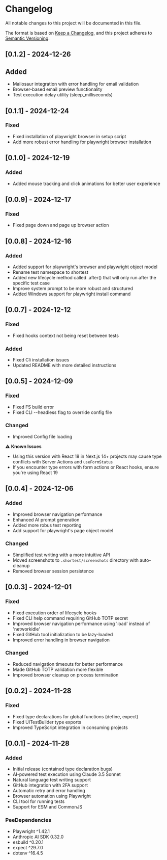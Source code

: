 # Changelog

All notable changes to this project will be documented in this file.

The format is based on [Keep a Changelog](https://keepachangelog.com/en/1.1.0/),
and this project adheres to [Semantic Versioning](https://semver.org/spec/v2.0.0.html).

## [0.1.2] - 2024-12-26

## Added
- Mailosaur integration with error handling for email validation 
- Browser-based email preview functionality
- Test execution delay utility (sleep_milliseconds)

## [0.1.1] - 2024-12-24

### Fixed
- Fixed installation of playwright browser in setup script
- Add more robust error handling for playwright browser installation

## [0.1.0] - 2024-12-19

### Added 
- Added mouse tracking and click animations for better user experience

## [0.0.9] - 2024-12-17

### Fixed
- Fixed page down and page up browser action

## [0.0.8] - 2024-12-16

### Added
- Added support for playwright's browser and playwright object model 
- Rename test namespace to shortest 
- Added new lifecycle method called .after() that will only run after the specific test case
- Improve system prompt to be more robust and structured
- Added Windows support for playwright install command

## [0.0.7] - 2024-12-12

### Fixed
- Fixed hooks context not being reset between tests

### Added
- Fixed Cli installation issues
- Updated README with more detailed instructions

## [0.0.5] - 2024-12-09

### Fixed
- Fixed FS build error
- Fixed CLI --headless flag to override config file

### Changed
- Improved Config file loading

⚠️ **Known Issues**
- Using this version with React 18 in Next.js 14+ projects may cause type conflicts with Server Actions and `useFormStatus`
- If you encounter type errors with form actions or React hooks, ensure you're using React 19

## [0.0.4] - 2024-12-06

### Added
- Improved browser navigation performance
- Enhanced AI prompt generation
- Added more robus test reporting
- Add support for playwright's page object model

### Changed
- Simplified test writing with a more intuitive API
- Moved screenshots to `.shortest/screenshots` directory with auto-cleanup 
- Removed browser session persistence

## [0.0.3] - 2024-12-01

### Fixed
- Fixed execution order of lifecycle hooks
- Fixed CLI help command requiring GitHub TOTP secret
- Improved browser navigation performance using 'load' instead of 'networkidle'
- Fixed GitHub tool initialization to be lazy-loaded
- Improved error handling in browser navigation

### Changed
- Reduced navigation timeouts for better performance
- Made GitHub TOTP validation more flexible
- Improved browser cleanup on process termination

## [0.0.2] - 2024-11-28

### Fixed
- Fixed type declarations for global functions (define, expect)
- Fixed UITestBuilder type exports
- Improved TypeScript integration in consuming projects

## [0.0.1] - 2024-11-28

### Added
- Initial release (contained type declaration bugs)
- AI-powered test execution using Claude 3.5 Sonnet
- Natural language test writing support
- GitHub integration with 2FA support
- Automatic retry and error handling
- Browser automation using Playwright
- CLI tool for running tests
- Support for ESM and CommonJS

### PeeDependencies
- Playwright ^1.42.1
- Anthropic AI SDK 0.32.0
- esbuild ^0.20.1
- expect ^29.7.0
- dotenv ^16.4.5 
